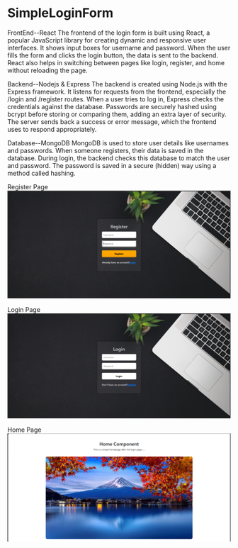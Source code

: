 # SimpleLoginForm
FrontEnd--React
The frontend of the login form is built using React, a popular JavaScript library for creating dynamic and responsive user interfaces. 
It shows input boxes for username and password. When the user fills the form and clicks the login button, the data is sent to the backend. 
React also helps in switching between pages like login, register, and home without reloading the page.

Backend--Nodejs & Express
The backend is created using Node.js with the Express framework. It listens for requests from the frontend, especially the /login and /register routes.
When a user tries to log in, Express checks the credentials against the database. Passwords are securely hashed using bcrypt before storing or comparing them, 
adding an extra layer of security. The server sends back a success or error message, which the frontend uses to respond appropriately.

Database--MongoDB
MongoDB is used to store user details like usernames and passwords. When someone registers, their data is saved in the database.
During login, the backend checks this database to match the user and password. The password is saved in a secure (hidden) way using a method called hashing.


Register Page
![image alt](https://github.com/Gopika-T2103/SimpleLoginForm/blob/main/Registerpage.png)

Login Page
![image alt](https://github.com/Gopika-T2103/SimpleLoginForm/blob/main/Login.png)


Home Page
![image alt](https://github.com/Gopika-T2103/SimpleLoginForm/blob/main/Home.png)

